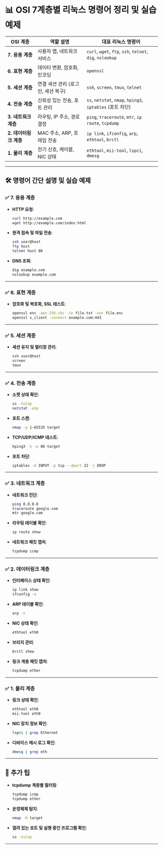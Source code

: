 


# **📊 OSI 7계층별 리눅스 명령어 정리 및 실습 예제**

| **OSI 계층**       | **역할 설명**                             | **대표 리눅스 명령어**                                       |
|-------------------|---------------------------------------|-------------------------------------------------------|
| **7. 응용 계층**    | 사용자 앱, 네트워크 서비스                       | `curl`, `wget`, `ftp`, `ssh`, `telnet`, `dig`, `nslookup` |
| **6. 표현 계층**    | 데이터 변환, 암호화, 인코딩                       | `openssl`                                              |
| **5. 세션 계층**    | 연결 세션 관리 (로그인, 세션 복구)                | `ssh`, `screen`, `tmux`, `telnet`                     |
| **4. 전송 계층**    | 신뢰성 있는 전송, 포트 관리                       | `ss`, `netstat`, `nmap`, `hping3`, `iptables` (포트 차단) |
| **3. 네트워크 계층** | 라우팅, IP 주소, 경로 결정                       | `ping`, `traceroute`, `mtr`, `ip route`, `tcpdump`       |
| **2. 데이터링크 계층** | MAC 주소, ARP, 프레임 전송                      | `ip link`, `ifconfig`, `arp`, `ethtool`, `brctl`         |
| **1. 물리 계층**    | 전기 신호, 케이블, NIC 상태                       | `ethtool`, `mii-tool`, `lspci`, `dmesg`                |

---

## **🛠️ 명령어 간단 설명 및 실습 예제**

### **✅ 7. 응용 계층**
- **HTTP 요청**:
  ```bash
  curl http://example.com
  wget http://example.com/index.html
  ```
- **원격 접속 및 파일 전송**:
  ```bash
  ssh user@host
  ftp host
  telnet host 80
  ```
- **DNS 조회**:
  ```bash
  dig example.com
  nslookup example.com
  ```

---

### **✅ 6. 표현 계층**
- **암호화 및 복호화, SSL 테스트**:
  ```bash
  openssl enc -aes-256-cbc -in file.txt -out file.enc
  openssl s_client -connect example.com:443
  ```

---

### **✅ 5. 세션 계층**
- **세션 유지 및 멀티창 관리**:
  ```bash
  ssh user@host
  screen
  tmux
  ```

---

### **✅ 4. 전송 계층**
- **소켓 상태 확인**:
  ```bash
  ss -tulnp
  netstat -anp
  ```
- **포트 스캔**:
  ```bash
  nmap -p 1-65535 target
  ```
- **TCP/UDP/ICMP 테스트**:
  ```bash
  hping3 -S -p 80 target
  ```
- **포트 차단**:
  ```bash
  iptables -A INPUT -p tcp --dport 22 -j DROP
  ```

---

### **✅ 3. 네트워크 계층**
- **네트워크 진단**:
  ```bash
  ping 8.8.8.8
  traceroute google.com
  mtr google.com
  ```
- **라우팅 테이블 확인**:
  ```bash
  ip route show
  ```
- **네트워크 패킷 캡처**:
  ```bash
  tcpdump icmp
  ```

---

### **✅ 2. 데이터링크 계층**
- **인터페이스 상태 확인**:
  ```bash
  ip link show
  ifconfig -a
  ```
- **ARP 테이블 확인**:
  ```bash
  arp -n
  ```
- **NIC 상태 확인**:
  ```bash
  ethtool eth0
  ```
- **브리지 관리**:
  ```bash
  brctl show
  ```
- **링크 계층 패킷 캡처**:
  ```bash
  tcpdump ether
  ```

---

### **✅ 1. 물리 계층**
- **링크 상태 확인**:
  ```bash
  ethtool eth0
  mii-tool eth0
  ```
- **NIC 장치 정보 확인**:
  ```bash
  lspci | grep Ethernet
  ```
- **디바이스 메시 로그 확인**:
  ```bash
  dmesg | grep eth
  ```

---

## **🌟 추가 팁**
- **tcpdump 계층별 필터링**:
  ```bash
  tcpdump icmp
  tcpdump ether
  ```
- **운영체제 탐지**:
  ```bash
  nmap -O target
  ```
- **열려 있는 포트 및 실행 중인 프로그램 확인**:
  ```bash
  ss -tulnp
  ```

---

